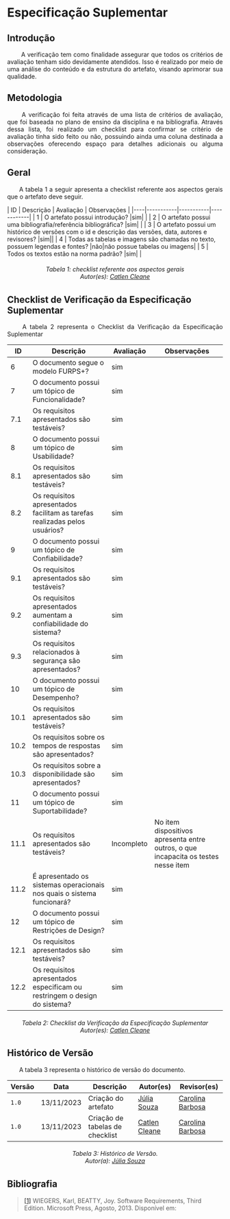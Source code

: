# **Especificação Suplementar**

## **Introdução**
<p align="justify">
&emsp;&emsp; A verificação tem como finalidade assegurar que todos os critérios de avaliação tenham sido devidamente atendidos. Isso é realizado por meio de uma análise do conteúdo e da estrutura do artefato, visando aprimorar sua qualidade.
</p>

## **Metodologia**
<p align="justify">
&emsp;&emsp; A verificação foi feita através de uma lista de critérios de avaliação, que foi baseada no plano de ensino da disciplina e na bibliografia. Através dessa lista, foi realizado um checklist para confirmar se  critério de avaliação tinha sido feito ou não, possuindo ainda uma coluna destinada a observações oferecendo espaço para detalhes adicionais ou alguma consideração.
</p>

## **Geral**
<p align="justify"> 
&emsp;&emsp;A tabela 1 a seguir apresenta a checklist referente aos aspectos gerais que o artefato deve seguir.
</p>
| ID | Descrição | Avaliação | Observações |
|----|-----------|-----------|------------|
| 1  | O artefato possui introdução? |sim| |
| 2  | O artefato possui uma bibliografia/referência bibliográfica? |sim| |
| 3  | O artefato possui um histórico de versões com o id e descrição das versões, data, autores e revisores? |sim||
| 4  | Todas as tabelas e imagens são chamadas no texto, possuem legendas e fontes? |não|não possue tabelas ou imagens|
| 5  | Todos os textos estão na norma padrão? |sim| |

<center>
<h6> Tabela 1: checklist referente aos aspectos gerais
<br/> Autor(es): <a href="https://github.com/catlenc">Catlen Cleane</a></h6>
</center>

## **Checklist de Verificação da Especificação Suplementar**
<p align="justify">
&emsp;&emsp; A tabela 2 representa o Checklist da Verificação da Especificação Suplementar
</p>

| ID | Descrição | Avaliação | Observações |
|----|-----------|-----------|------------|
| 6  | O documento segue o modelo FURPS+? |sim| |
| 7  | O documento possui um tópico de Funcionalidade? |sim| |
| 7.1  | Os requisitos apresentados são testáveis? |sim| |
| 8  | O documento possui um tópico de Usabilidade? |sim| |
| 8.1  | Os requisitos apresentados são testáveis? |sim||
| 8.2  | Os requisitos apresentados facilitam as tarefas realizadas pelos usuários? |sim| |
| 9  | O documento possui um tópico de Confiabilidade? |sim| |
| 9.1  | Os requisitos apresentados são testáveis? |sim| |
| 9.2  | Os requisitos apresentados aumentam a confiabilidade do sistema? |sim| |
| 9.3  | Os requisitos relacionados à segurança são apresentados? |sim| |
| 10  | O documento possui um tópico de Desempenho? |sim| |
| 10.1  | Os requisitos apresentados são testáveis? |sim| |
| 10.2  | Os requisitos sobre os tempos de respostas são apresentados? |sim| |
| 10.3  | Os requisitos sobre a disponibilidade são apresentados? |sim| |
| 11  | O documento possui um tópico de Suportabilidade? |sim| |
| 11.1  | Os requisitos apresentados são testáveis? |Incompleto|No item dispositivos apresenta entre outros, o que incapacita os testes nesse item|
| 11.2  | É apresentado os sistemas operacionais nos quais o sistema funcionará? |sim| |
| 12  | O documento possui um tópico de Restrições de Design? |sim| |
| 12.1  | Os requisitos apresentados são testáveis? |sim| |
| 12.2  | Os requisitos apresentados especificam ou restringem o design do sistema? |sim| |

<h6 align="center"> Tabela 2: Checklist da Verificação da Especificação Suplementar
<br/> Autor(es): <a href="https://github.com/catlenc">Catlen Cleane</a></h6>
</center>



## **Histórico de Versão**
<p align="justify">
&emsp;&emsp;A tabela 3 representa o histórico de versão do documento.
</p>

| Versão | Data       | Descrição           | Autor(es)                                                                                           | Revisor(es)                                     |
|--------|------------|---------------------|-----------------------------------------------------------------------------------------------------|-------------------------------------------------|
| `1.0`  | 13/11/2023 | Criação do artefato | [Júlia Souza](https://github.com/JuliaSSouza) | [Carolina Barbosa](https://github.com/CarolinaBarb) |
| `1.0`  | 13/11/2023 | Criação de tabelas de checklist | [Catlen Cleane](https://github.com/catlenc) | [Carolina Barbosa](https://github.com/CarolinaBarb) |

<h6 align="center"> Tabela 3: Histórico de Versão.
<br> Autor(a): <a href="https://github.com/JuliaSSouza">Júlia Souza</a></h6>

## **Bibliografia**

> <a href="https://aprender3.unb.br/pluginfile.php/2692778/mod_resource/content/2/PriorizaA%CC%83%C2%A7A%CC%83%C2%A3o%20de%20Req.pdf">[1]</a> WIEGERS, Karl, BEATTY, Joy. Software Requirements, Third Edition. Microsoft Press, Agosto, 2013. Disponível em:
